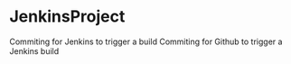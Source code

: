 # JenkinsProject
Commiting for Jenkins to trigger a build
Commiting for Github to trigger a Jenkins build
